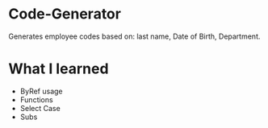# Code-Generator
Generates employee codes based on: last name, Date of Birth, Department.

# What I learned
- ByRef usage
- Functions
- Select Case
- Subs
